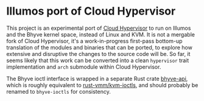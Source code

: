 # Illumos port of Cloud Hypervisor

This project is an experimental port of [Cloud
Hypervisor](https://github.com/cloud-hypervisor/cloud-hypervisor) to run on
Illumos and the Bhyve kernel space, instead of Linux and KVM. It is not a
mergable fork of Cloud Hypervisor, it's a work-in-progress first-pass bottom-up
translation of the modules and binaries that can be ported, to explore how
extensive and disruptive the changes to the source code will be. So far, it
seems likely that this work can be converted into a clean `hypervisor` trait
implementation and `arch` submodule within Cloud Hypervisor.

The Bhyve ioctl interface is wrapped in a separate Rust crate
[bhyve-api](https://github.com/oxidecomputer/bhyve-api), which is roughly
equivalent to [rust-vmm/kvm-ioctls](https://github.com/rust-vmm/kvm-ioctls), and
should probably be renamed to `bhyve-ioctls` for consistency.
